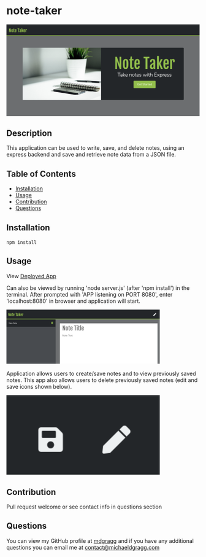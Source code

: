 # note-taker

<img src="https://raw.githubusercontent.com/mdgragg/note-taker/master/public/assets/images/ScreenShot-1.png" width="700" />

## Description
This application can be used to write, save, and delete notes, using an express backend and save and retrieve note data from a JSON file.

## Table of Contents
* [Installation](#installation)
* [Usage](#usage)
* [Contribution](#contribution)
* [Questions](#questions)

## Installation
```
npm install
```
## Usage

View [Deployed App](https://note-taker-mdg.herokuapp.com/)

Can also be viewed by running 'node server.js' (after 'npm install') in the terminal. After prompted with 'APP listening on PORT 8080', enter 'localhost:8080' in browser and application will start.

<img src="https://raw.githubusercontent.com/mdgragg/note-taker/master/public/assets/images/ScreenShot-2.png" width="400" />

Application allows users to create/save notes and to view previously saved notes. This app also allows users to delete previously saved notes (edit and save icons shown below).

<img src="https://raw.githubusercontent.com/mdgragg/note-taker/master/public/assets/images/ScreenShot-3.png" width="400" />

## Contribution
Pull request welcome or see contact info in questions section


## Questions
You can view my GitHub profile at [mdgragg](https://github.com/mdgragg) and if you have any additional questions you can email me at contact@michaeldgragg.com

        
